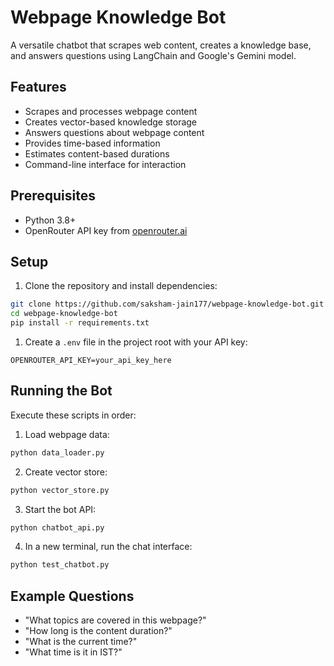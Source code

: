 # Webpage Knowledge Bot

A versatile chatbot that scrapes web content, creates a knowledge base, and answers questions using LangChain and Google's Gemini model.

## Features
- Scrapes and processes webpage content
- Creates vector-based knowledge storage
- Answers questions about webpage content
- Provides time-based information
- Estimates content-based durations
- Command-line interface for interaction

## Prerequisites
- Python 3.8+
- OpenRouter API key from [openrouter.ai](https://openrouter.ai)

## Setup

1. Clone the repository and install dependencies:
```bash
git clone https://github.com/saksham-jain177/webpage-knowledge-bot.git
cd webpage-knowledge-bot
pip install -r requirements.txt
```

1. Create a `.env` file in the project root with your API key:
```
OPENROUTER_API_KEY=your_api_key_here
```

## Running the Bot

Execute these scripts in order:

1. Load webpage data:
```bash
python data_loader.py
```

2. Create vector store:
```bash
python vector_store.py
```

3. Start the bot API:
```bash
python chatbot_api.py
```

4. In a new terminal, run the chat interface:
```bash
python test_chatbot.py
```

## Example Questions
- "What topics are covered in this webpage?"
- "How long is the content duration?"
- "What is the current time?"
- "What time is it in IST?"
